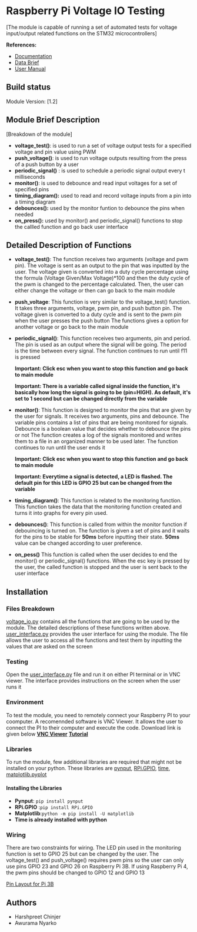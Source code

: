 # Raspberry Pi Voltage IO Testing 
[The module is capable of running a set of automated tests for voltage input/output related functions on the STM32 microcontrollers]

**References:** 
* [Documentation](https://macformulaelectric899.sharepoint.com/:w:/s/Engineering/EbZTBcyZlk1LjEFsnQlZD9YBj7xfVrFvedLbnvNeKIY_XQ?e=QD2QVy)
* [Data Brief](https://www.st.com/resource/en/data_brief/nucleo-f767zi.pdf)
* [User Manual](https://www.st.com/resource/en/user_manual/dm00244518-stm32-nucleo144-boards-mb1137-stmicroelectronics.pdf)

## Build status
Module Version: [1.2]


## Module Brief Description
[Breakdown of the module]
- **voltage_test()**: is used to run a set of voltage output tests for a specified voltage and pin value using PWM
- **push_voltage()**: is used to run voltage outputs resulting from the press of a push button by a user
- **periodic_signal()** : is used to schedule a periodic signal output every t milliseconds
- **monitor()**: is used to debounce and read input voltages for a set of specified pins
- **timing_diagram():** used to read and record voltage inputs from a pin into a timing diagram
- **debounces():** used by the monitor funtion to debounce the pins when needed 
- **on_press():** used by monitor() and periodic_signal() functions to stop the callled function and go back user interface
 
## Detailed Description of Functions 
- **voltage_test()**:
    The function receives two arguments (voltage and pwm pin). The voltage is sent as an output to the pin that was inputted by the user. The voltage given is converted into a duty cycle percentage using the formula (Voltage Given/Max Voltage)*100 and then the duty cycle of the pwm is changed to the percentage calculated. 
    Then, the user can either change the voltage or then can go back to the main module 
    
- **push_voltage**:
    This function is very similar to the voltage_test() function. It takes three arguments, voltage, pwm pin, and push button pin. The voltage given is converted to a duty cycle and is sent to the pwm pin when the user presses the push button 
    The functions gives a option for another voltage or go back to the main module 
        
- **periodic_signal()**:
    This  function receives two arguments, pin and period. The pin is used as an output where the signal will be going. The period is the time between every signal. The function continues to run until f11 is pressed 
        
    **Important: Click esc when you want to stop this function and go back to main module**
    
    **Important: There is a variable called signal inside the function, it's basically how long the signal is going to be (pin=HIGH). As default, it's set to 1 second but can be changed directly from the variable**
        
- **monitor()**: 
    This function is designed to monitor the pins that are given by the user for signals. It receives two arguments, pins and debounce. The variable pins contains a list of pins that are being monitored for signals. Debounce is a boolean value that decides whether to debounce the pins or not 
    The function creates a log of the signals monitored and writes them to a file in an organized manner to be used later. 
    The function continues to run until the user ends it 
    
    **Important: Click esc when you want to stop this function and go back to main module**
    
    **Important: Everytime a signal is detected, a LED is flashed. The default pin for this LED is GPIO 25 but can be changed from the variable**
    
- **timing_diagram()**:
    This function is related to the monitoring function. This function takes the data that the monitoring function created and turns it into graphs for every pin used. 

- **debounces()**:
    This function is called from within the monitor function if debouincing is turned on. The function is given a set of pins and it waits for the pins to be stable for **50ms** before inputting their state. **50ms** value can be changed according to user preference. 
    
- **on_pess()**
    This function is called when the user decides to end the monitor() or periodic_signal() functions. When the esc key is pressed by the user, the called function is stopped and the user is sent back to the user interface
    

## Installation
### Files Breakdown
[voltage_io.py](voltage_io.py) contains all the functions that are going to be used by the module. The detailed descriptions of these functions written above. 
[user_interface.py](user_interface.py) provides the user interface for using the module. The file allows the user to access all the functions and test them by inputting the values that are asked on the screen 

### Testing 
Open the [user_interface.py](user_interface.py) file and run it on either PI terminal or in VNC viewer. The interface provides instructions on the screen when the user runs it 

### Environment 
To test the module, you need to remotely connect your Raspberry PI to your coomputer. A recomennded software is VNC Viewer. It allows the user to connect the PI to their computer and execute the code. Download link is given below 
[**VNC Viewer**](https://www.realvnc.com/en/connect/download/viewer/)
[**Tutorial**](https://www.youtube.com/watch?v=NWBmYnNvN3A)

### Libraries
To run the module, few additional libraries are required that might not be installed on your python. These libraries are [pynput](https://pypi.org/project/pynput/), [RPi.GPIO](https://pypi.org/project/RPi.GPIO/), [time](https://docs.python.org/3/library/time.html), [matplotlib.pyplot](https://matplotlib.org/3.3.3/contents.html)

#### Installing the Libraries 
- **Pynput**: `pip install pynput`
- **RPi.GPIO** :`pip install RPi.GPIO`
- **Matplotlib**:`python -m pip install -U matplotlib`
- **Time is already installed with python**

### Wiring 
There are two constraints for wiring. The LED pin used in the monitoring function is set to GPIO 25 but can be changed by the user. The voltage_test() and push_voltage() requires pwm pins so the user can only use pins GPIO 23 and GPIO 26 on Raspberry Pi 3B. If using Raspberry Pi 4, the pwm pins should be changed to GPIO 12 and GPIO 13 

[Pin Layout for Pi 3B](https://pi4j.com/1.2/images/j8header-3b.png)
## Authors 
- Harshpreet Chinjer
- Awurama Nyarko 

